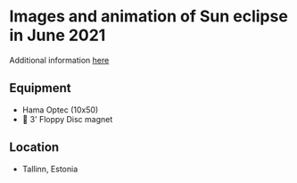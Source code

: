 # Images and animation of Sun eclipse in June 2021

Additional information [here](https://www.nasa.gov/content/june-10-2021-eclipse/)

## Equipment

* Hama Optec (10x50)
* 💾 3' Floppy Disc magnet

## Location

* Tallinn, Estonia
